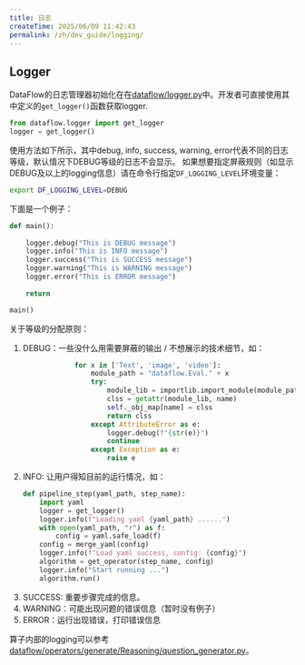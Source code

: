 ```yaml
---
title: 日志
createTime: 2025/06/09 11:42:43
permalink: /zh/dev_guide/logging/
---
```


## Logger

DataFlow的日志管理器初始化在在[dataflow/logger.py](https://github.com/OpenDCAI/DataFlow/blob/main/dataflow/logger.py)中。开发者可直接使用其中定义的`get_logger()`函数获取logger.
```python
from dataflow.logger import get_logger
logger = get_logger()
```
使用方法如下所示，其中debug, info, success, warning, error代表不同的日志等级，默认情况下DEBUG等级的日志不会显示。
如果想要指定屏蔽规则（如显示DEBUG及以上的logging信息）请在命令行指定`DF_LOGGING_LEVEL`环境变量：
```bash
export DF_LOGGING_LEVEL=DEBUG
```
下面是一个例子：
```python
def main():
    
    logger.debug("This is DEBUG message")
    logger.info("This is INFO message")
    logger.success("This is SUCCESS message")
    logger.warning("This is WARNING message")
    logger.error("This is ERROR message")
    
    return

main()
```
关于等级的分配原则：
1. DEBUG：一些没什么用需要屏蔽的输出 / 不想展示的技术细节，如：
```python
                for x in ['Text', 'image', 'video']:
                    module_path = "dataflow.Eval." + x
                    try:
                        module_lib = importlib.import_module(module_path)
                        clss = getattr(module_lib, name)
                        self._obj_map[name] = clss
                        return clss
                    except AttributeError as e:
                        logger.debug(f"{str(e)}")
                        continue
                    except Exception as e:
                        raise e
```
2. INFO: 让用户得知目前的运行情况，如：
    ```python
    def pipeline_step(yaml_path, step_name):
        import yaml
        logger = get_logger()
        logger.info(f"Loading yaml {yaml_path} ......")
        with open(yaml_path, "r") as f:
            config = yaml.safe_load(f)
        config = merge_yaml(config)
        logger.info(f"Load yaml success, config: {config}")
        algorithm = get_operator(step_name, config)
        logger.info("Start running ...")
        algorithm.run()
    ```
3. SUCCESS: 重要步骤完成的信息。
4. WARNING：可能出现问题的错误信息（暂时没有例子）
5. ERROR：运行出现错误，打印错误信息

算子内部的logging可以参考[dataflow/operators/generate/Reasoning/question_generator.py](https://github.com/OpenDCAI/DataFlow/blob/main/dataflow/operators/generate/Reasoning/question_generator.py)。